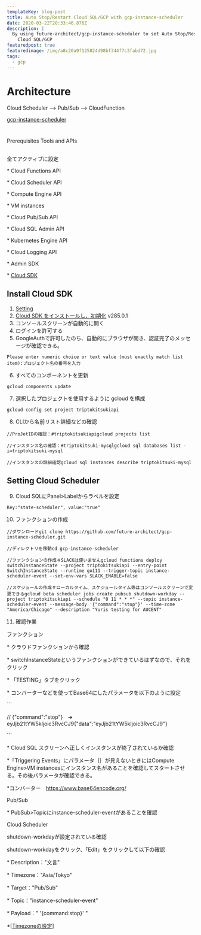 ```yaml
---
templateKey: blog-post
title: Auto Stop/Restart Cloud SQL/GCP with gcp-instance-scheduler
date: 2020-03-22T20:33:46.876Z
description: |
  By using future-architect/gcp-instance-scheduler to set Auto Stop/Restart
    Cloud SQL/GCP
featuredpost: true
featuredimage: /img/a8c20a9f125824d98bf344f7c3fabd72.jpg
tags:
  - gcp
---
```

# Architecture

Cloud Scheduler --> Pub/Sub --> CloudFunction

[gcp-instance-scheduler](https://cloud.google.com/scheduler/docs/start-and-stop-compute-engine-instances-on-a-schedule)

# 

Prerequisites Tools and APIs

## 

全てアクティブに設定

\* Cloud Functions API

\* Cloud Scheduler API

\* Compute Engine API

\* VM instances

\* Cloud Pub/Sub API

\* Cloud SQL Admin API

\* Kubernetes Engine API

\* Cloud Logging API

\* Admin SDK

\* [Cloud SDK](https://cloud.google.com/sdk/docs)

## Install Cloud SDK

1. [Setting](https://cloud.google.com/scheduler/docs/setup)
2. [Cloud SDK をインストールし、初期化](https://cloud.google.com/sdk/docs)
   v285.0.1
3. コンソールスクリーンが自動的に開く
4. ログインを許可する
5. GoogleAuthで許可したのち、自動的にブラウザが開き、認証完了のメッセージが確認できる。


```
Please enter numeric choice or text value (must exactly match list
item):プロジェクト名の番号を入力
```

6. すべてのコンポーネントを更新


```
gcloud components update
```

7. 選択したプロジェクトを使用するように gcloud を構成


```
gcloud config set project triptokitsukiapi
```

8. CLIから名前リスト詳細などの確認


```
//ProJetIDの確認：#triptokitsukiapigcloud projects list
```

```
//インスタンス名の確認：#triptokitsuki-mysqlgcloud sql databases list -i=triptokitsuki-mysql
```

```
//インスタンスの詳細確認gcloud sql instances describe triptokitsuki-mysql
```

## 

## Setting Cloud Scheduler

9. Cloud SQLにPanel>Labelからラベルを設定


```
Key:"state-scheduler", value:"true"
```

10. ファンクションの作成


```
//ダウンロードgit clone https://github.com/future-architect/gcp-instance-scheduler.git
```

```
//ディレクトリを移動cd gcp-instance-scheduler
```

```
//ファンクションの作成＃SLACKは使いませんgcloud functions deploy switchInstanceState --project triptokitsukiapi --entry-point SwitchInstanceState --runtime go111 --trigger-topic instance-scheduler-event --set-env-vars SLACK_ENABLE=false
```

```
//スケジュールの作成＃ローカルタイム、スケジュールタイム等はコンソールスクリーンで変更できるgcloud beta scheduler jobs create pubsub shutdown-workday --project triptokitsukiapi --schedule "0 11 * * *" --topic instance-scheduler-event --message-body '{"command":"stop"}' --time-zone "America/Chicago" --description "Yuris testing for AUCENT"
```

11. 確認作業

ファンクション

\* クラウドファンクションから確認

\* switchInstanceStateというファンクションができているはずなので、それをクリック

\* 「TESTING」タブをクリック

\* コンバーターなどを使ってBase64にしたパラメータを以下のように設定

\`\``

// {"command":"stop"}　➔　eyJjb21tYW5kIjoic3RvcCJ9{"data":"eyJjb21tYW5kIjoic3RvcCJ9"}

\`\``

\* Cloud SQL スクリーンへ正しくインスタンスが終了されているか確認

\*「Triggering Events」にパラメータ｛｝が見えないときにはCompute Engine>VM instancesにインスタンス名があることを確認してスタートさせる。その後パラメータが確認できる。

\*コンバーター　https://www.base64encode.org/

 Pub/Sub

\* PubSub>Topicにinstance-scheduler-eventがあることを確認

  Cloud Scheduler

shutdown-workdayが設定されている確認

shutdown-workdayをクリック、「Edit」をクリックして以下の確認

\* Description："文言"

\* Timezone："Asia/Tokyo"

\* Target："Pub/Sub"

\* Topic："instance-scheduler-event"

\* Payload：" '{command:stop}' "

\*[[Timezoneの設定](https://cloud.google.com/scheduler/docs/configuring/cron-job-schedules?&_ga=2.126554309.-97734128.1583107689&_gac=1.15193796.1584735989.Cj0KCQjw09HzBRDrARIsAG60GP9vWXwJSKzEVNcIeYnS5IX5dh-v3nYqXbiN8TGS_cj84VXQryifK40aAqx6EALw_wcB#defining_the_job_schedule)]
